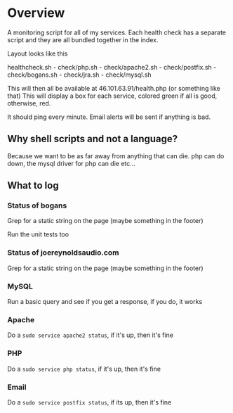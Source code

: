 # Overview

A monitoring script for all of my services.
Each health check has a separate script and they are all bundled together in the index.

Layout looks like this

healthcheck.sh
    - check/php.sh
    - check/apache2.sh
    - check/postfix.sh
    - check/bogans.sh
    - check/jra.sh
    - check/mysql.sh

This will then all be available at 46.101.63.91/health.php (or something like that)
This will display a box for each service, colored green if all is good, otherwise, red.

It should ping every minute. Email alerts will be sent if anything is bad.

## Why shell scripts and not a language?

Because we want to be as far away from anything that can die. php can do down,
the mysql driver for php can die etc...

## What to log

### Status of bogans
Grep for a static string on the page (maybe something in the footer)

Run the unit tests too

### Status of joereynoldsaudio.com
Grep for a static string on the page (maybe something in the footer)

### MySQL
Run a basic query and see if you get a response, if you do, it works

### Apache
Do a `sudo service apache2 status`, if it's up, then it's fine

### PHP
Do a `sudo service php status`, if it's up, then it's fine


### Email
Do a `sudo service postfix status`, if its up, then it's fine



